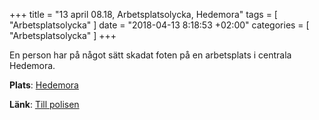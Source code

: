 +++
title = "13 april 08.18, Arbetsplatsolycka, Hedemora"
tags = [
  "Arbetsplatsolycka"
]
date = "2018-04-13 8:18:53 +02:00"
categories = [
    "Arbetsplatsolycka"
]
+++

En person har på något sätt skadat foten på en arbetsplats i centrala Hedemora.

**Plats**: [Hedemora](http://www.google.com/maps/place/60.277545,15.985892)

**Länk**: [Till polisen](https://polisen.se/aktuellt/handelser/2018/april/13/13-april-08.18-arbetsplatsolycka-hedemora/)